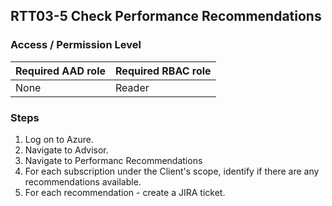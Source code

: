 ## RTT03-5 Check Performance Recommendations

### Access / Permission Level

| Required AAD role | Required RBAC role     |
|-------------------|------------------------|
| None              | Reader                 |

### Steps

1. Log on to Azure.
2. Navigate to Advisor.
3. Navigate to Performanc Recommendations
4. For each subscription under the Client's scope, identify if there are any recommendations available.
5. For each recommendation - create a JIRA ticket.

